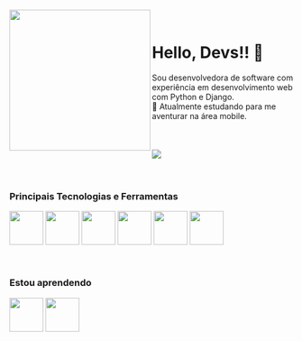 <img align="left" width="250px" style="margin-top:-20px" src="https://user-images.githubusercontent.com/8058025/171920192-d9243129-8b6b-4134-b1c2-2bf673de45b2.png">
<div dsplay="inline-block">
 
 <h1 align="left">Hello, Devs!! 👋</h1>
  Sou desenvolvedora de software com experiência em desenvolvimento web com Python e Django.</br> 
  🌱 Atualmente estudando para me aventurar na área mobile.</br>
  </br>
  </br>
  </br>
  <a href="https://www.linkedin.com/in/isissoledad" target="_blank"><img src="https://img.shields.io/badge/-LinkedIn-%230077B5?style=for-the-badge&logo=linkedin&logoColor=white" target="_blank"></a>
</div>

</br>
</br>

### Principais Tecnologias e Ferramentas
<img src="https://cdn.jsdelivr.net/gh/devicons/devicon/icons/python/python-original-wordmark.svg" width="60" height="60"/> <img src="https://cdn.jsdelivr.net/gh/devicons/devicon/icons/django/django-plain-wordmark.svg" width="60" height="60"/> <img src="https://cdn.jsdelivr.net/gh/devicons/devicon/icons/postgresql/postgresql-original-wordmark.svg" width="60" height="60"/> <img src="https://cdn.jsdelivr.net/gh/devicons/devicon/icons/mysql/mysql-original-wordmark.svg" width="60" height="60"/> <img src="https://cdn.jsdelivr.net/gh/devicons/devicon/icons/git/git-original-wordmark.svg" width="60" height="60"/> <img src="https://cdn.jsdelivr.net/gh/devicons/devicon/icons/amazonwebservices/amazonwebservices-original-wordmark.svg" width="60" height="60"/>
          

</br>

### Estou aprendendo
<img src="https://cdn.jsdelivr.net/gh/devicons/devicon/icons/swift/swift-original-wordmark.svg" width="60" height="60"/> <img src="https://cdn.jsdelivr.net/gh/devicons/devicon/icons/kotlin/kotlin-original-wordmark.svg" width="60" height="60"/>

</br>

<!--
**isissoledad/isissoledad** is a ✨ _special_ ✨ repository because its `README.md` (this file) appears on your GitHub profile.

Here are some ideas to get you started:

- 🔭 I’m currently working on ...
- 🌱 I’m currently learning ...
- 👯 I’m looking to collaborate on ...
- 🤔 I’m looking for help with ...
- 💬 Ask me about ...
- 📫 How to reach me: ...
- 😄 Pronouns: ...
- ⚡ Fun fact: ...
-->

<!--
<div dsplay="inline-block">
** GitHub Status
<a href="https://github.com/isissoledad/">
  <img align="center" src="https://github-readme-stats.vercel.app/api/top-langs/?username=isissoledad&layout=compact&langs_count=7&theme=buefy" />
</a>
<a href="https://github.com/isissoledad/">
  <img align="center" src="https://github-readme-stats.vercel.app/api?username=isissoledad&show_icons=true&theme=buefy&include_all_commits=true&count_private=true" />
</a>
---
<a href="https://github.com/isissoledad/">
  <img align="center" src="https://github-readme-stats.vercel.app/api/top-langs/?username=isissoledad&layout=compact&langs_count=7&theme=swift" />
</a>
<a href="https://github.com/isissoledad/">
  <img align="center" src="https://github-readme-stats.vercel.app/api?username=isissoledad&show_icons=true&theme=swift&include_all_commits=true&count_private=true" />
</a>
---
</div>
<p align="center">
  <img src="https://c.tenor.com/S4Sz_yvlLn4AAAAC/cats-cat.gif" width="250">
</p>

-->
